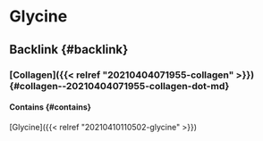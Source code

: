 # Glycine


## Backlink {#backlink}


### [Collagen]({{< relref "20210404071955-collagen" >}}) {#collagen--20210404071955-collagen-dot-md}


#### Contains {#contains}

[Glycine]({{< relref "20210410110502-glycine" >}})
